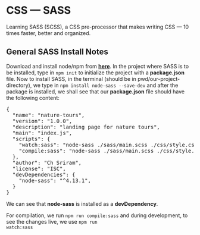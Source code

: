 # CSS &mdash; SASS

Learning SASS (SCSS), a CSS pre-processor that makes writing CSS &mdash; 10 times faster, better and organized.

## General SASS Install Notes

Download and install node/npm from __[here](https://nodejs.org/)__. In the project where SASS is to be installed, type in <code>npm init</code> to initialize the project with a __package.json__ file. Now to install SASS, in the terminal (should be in pwd/our-project-directory), we type in <code>npm install node-sass --save-dev</code> and after the package is installed, we shall see that our **package.json** file should have the following content:

<pre>
{
  "name": "nature-tours",
  "version": "1.0.0",
  "description": "landing page for nature tours",
  "main": "index.js",
  "scripts": {
    "watch:sass": "node-sass ./sass/main.scss ./css/style.css -w",
    "compile:sass": "node-sass ./sass/main.scss ./css/style.comp.css"
  },
  "author": "Ch Sriram",
  "license": "ISC",
  "devDependencies": {
    "node-sass": "^4.13.1",
  }
}
</pre>

We can see that **node-sass** is installed as a **devDependency**.

For compilation, we run <code>npm run compile:sass</code> and during development, to see the changes live, we use <code>npm run watch:sass</code>
